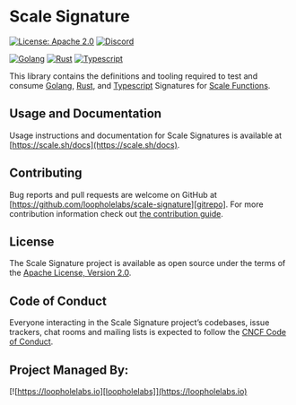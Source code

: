 # Scale Signature 

[![License: Apache 2.0](https://img.shields.io/badge/License-Apache%202.0-brightgreen.svg)](https://www.apache.org/licenses/LICENSE-2.0)
[![Discord](https://dcbadge.vercel.app/api/server/JYmFhtdPeu?style=flat)](https://loopholelabs.io/discord)

[![Golang](https://github.com/loopholelabs/scale-signature/actions/workflows/golang-tests.yml/badge.svg)](https://github.com/loopholelabs/scale-signature/actions/workflows/golang-tests.yml)
[![Rust](https://github.com/loopholelabs/scale-signature/actions/workflows/rust-tests.yml/badge.svg)](https://github.com/loopholelabs/scale-signature/actions/workflows/rust-tests.yml)
[![Typescript](https://github.com/loopholelabs/scale-signature/actions/workflows/typescript-tests.yml/badge.svg)](https://github.com/loopholelabs/scale-signature/actions/workflows/typescript-tests.yml)

This library contains the definitions and tooling required to test and
consume [Golang](https://golang.org), [Rust](https://www.rust-lang.org/), and [Typescript](https://www.typescriptlang.org/) Signatures for [Scale Functions](https://scale.sh).

## Usage and Documentation

Usage instructions and documentation for Scale Signatures is available at [https://scale.sh/docs](https://scale.sh/docs).

## Contributing

Bug reports and pull requests are welcome on GitHub at [https://github.com/loopholelabs/scale-signature][gitrepo]. For more
contribution information check
out [the contribution guide](https://github.com/loopholelabs/scale-signature/blob/master/CONTRIBUTING.md).

## License

The Scale Signature project is available as open source under the terms of
the [Apache License, Version 2.0](http://www.apache.org/licenses/LICENSE-2.0).

## Code of Conduct

Everyone interacting in the Scale Signature project’s codebases, issue trackers, chat rooms and mailing lists is expected to follow the [CNCF Code of Conduct](https://github.com/cncf/foundation/blob/master/code-of-conduct.md).

## Project Managed By:

[![https://loopholelabs.io][loopholelabs]](https://loopholelabs.io)

[gitrepo]: https://github.com/loopholelabs/scale-signature
[loopholelabs]: https://cdn.loopholelabs.io/loopholelabs/LoopholeLabsLogo.svg
[loophomepage]: https://loopholelabs.io

